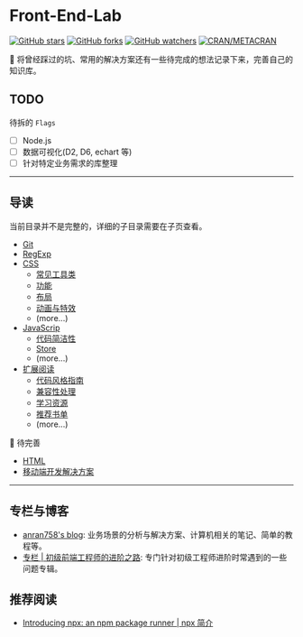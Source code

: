 # Front-End-Lab

[![GitHub stars](https://img.shields.io/github/stars/anran758/Front-End-Lab.svg?style=flat-square)](https://github.com/anran758/Front-End-Lab/stargazers)
[![GitHub forks](https://img.shields.io/github/forks/anran758/Front-End-Lab.svg?style=flat-square)](https://github.com/anran758/Front-End-Lab/network)
[![GitHub watchers](https://img.shields.io/github/watchers/anran758/Front-End-Lab.svg?style=flat-square)](https://github.com/anran758/Front-End-Lab/watchers)
[![CRAN/METACRAN](https://img.shields.io/cran/l/devtools.svg?style=flat-square)](https://github.com/anran758/Front-End-Lab)

:art: 将曾经踩过的坑、常用的解决方案还有一些待完成的想法记录下来，完善自己的知识库。

## TODO

待拆的 `Flags`

- [ ] Node.js
- [ ] 数据可视化(D2, D6, echart 等)
- [ ] 针对特定业务需求的库整理

---

## 导读

当前目录并不是完整的，详细的子目录需要在子页查看。

- [Git](./git)
- [RegExp](./REGEXP)
- [CSS](./css)
  - [常见工具类](./css#%e5%b8%b8%e8%a7%81%e5%b7%a5%e5%85%b7%e7%b1%bb)
  - [功能](./css#%e5%8a%9f%e8%83%bd)
  - [布局](./css#%e5%b8%83%e5%b1%80)
  - [动画与特效](./css#%e5%8a%a8%e7%94%bb%e4%b8%8e%e7%89%b9%e6%95%88)
  - (more...)
- [JavaScrip](./javascript)
  - [代码简洁性](./javascript#%E4%BB%A3%E7%A0%81%E7%AE%80%E6%B4%81%E6%80%A7)
  - [Store](./javascript#store)
  - (more...)
- [扩展阅读](./further)
  - [代码风格指南](./further/#代码风格指南)
  - [兼容性处理](./further/#兼容性处理)
  - [学习资源](./further/#学习资源)
  - [推荐书单](./further/#推荐书单)
  - (more...)

:construction: 待完善

- [HTML](./html)
- [移动端开发解决方案](./mobile)

---

## 专栏与博客

- [anran758's blog](https://anran758.github.io/blog/): 业务场景的分析与解决方案、计算机相关的笔记、简单的教程等。
- [专栏 | 初级前端工程师的进阶之路](https://zhuanlan.zhihu.com/c_1147180666474176512): 专门针对初级工程师进阶时常遇到的一些问题专辑。

## 推荐阅读

- [Introducing npx: an npm package runner | npx 简介](https://medium.com/@maybekatz/introducing-npx-an-npm-package-runner-55f7d4bd282b)
